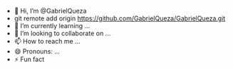 - 👋 Hi, I’m @GabrielQueza
- git remote add origin https://github.com/GabrielQueza/GabrielQueza.git
- 🌱 I’m currently learning ...
- 💞️ I’m looking to collaborate on ...
- 📫 How to reach me ...
- 😄 Pronouns: ...
- ⚡ Fun fact

<!---
GabrielQueza/GabrielQueza is a ✨ special ✨ repository because its `README.md` (this file) appears on your GitHub profile.
You can click the Preview link to take a look at your changes.
--->

